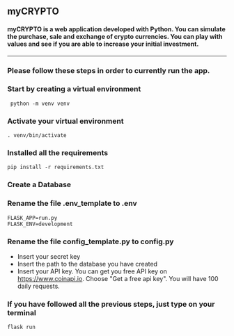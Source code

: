 ## myCRYPTO
#### myCRYPTO is a web application developed with Python. You can simulate the purchase, sale and exchange of crypto currencies. You can play with values and see if you are able to increase your initial investment.
---

### Please follow these steps in order to currently run the app.

### Start by creating a virtual environment
```
 python -m venv venv
```
### Activate your virtual environment
```
. venv/bin/activate
```
### Installed all the requirements
```
pip install -r requirements.txt
```
### Create a Database
### Rename the file .env_template to .env
```
FLASK_APP=run.py
FLASK_ENV=development
```
### Rename the file config_template.py to config.py
* Insert your secret key
* Insert the path to the database you have created
* Insert your API key. You can get you free API key on https://www.coinapi.io. Choose "Get a free api key". You will have 100 daily requests.

### If you have followed all the previous steps, just type on your terminal
```
flask run
```

